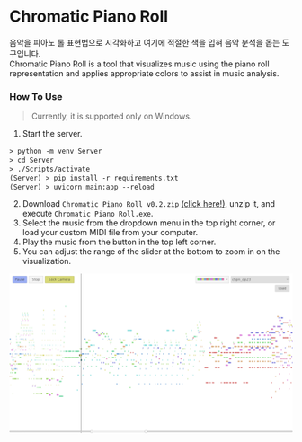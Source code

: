 # Chromatic Piano Roll

음악을 피아노 롤 표현법으로 시각화하고 여기에 적절한 색을 입혀 음악 분석을 돕는 도구입니다.  
Chromatic Piano Roll is a tool that visualizes music using the piano roll representation and applies appropriate colors to assist in music analysis.

### How To Use
> Currently, it is supported only on Windows.

1. Start the server.
```console
> python -m venv Server
> cd Server
> ./Scripts/activate
(Server) > pip install -r requirements.txt
(Server) > uvicorn main:app --reload
```
2. Download `Chromatic Piano Roll v0.2.zip` [(click here!)](https://github.com/salt26/chromatic-piano-roll/releases/tag/v0.2), unzip it, and execute `Chromatic Piano Roll.exe`.
3. Select the music from the dropdown menu in the top right corner, or load your custom MIDI file from your computer.
4. Play the music from the button in the top left corner.
5. You can adjust the range of the slider at the bottom to zoom in on the visualization.

![Screenshot1](./Figures/Screenshot1.png)